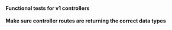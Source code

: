 #### Functional tests for v1 controllers
**Make sure controller routes are returning the correct data types**